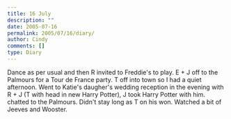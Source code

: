 ```yaml
---
title: 16 July
description: ""
date: 2005-07-16
permalink: 2005/07/16/diary/
author: Cindy
comments: []
type: Diary
---
```


Dance as per usual and then R invited to Freddie's to play. E + J off to the Palmours for a Tour de France party. T off into town so I had a quiet afternoon. Went to Katie's daugher's wedding reception in the evening with R + J (T with head in new Harry Potter), J took Harry Potter with him. chatted to the Palmours. Didn't stay long as T on his won. Watched a bit of Jeeves and Wooster.
